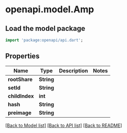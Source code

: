 # openapi.model.Amp

## Load the model package
```dart
import 'package:openapi/api.dart';
```

## Properties
Name | Type | Description | Notes
------------ | ------------- | ------------- | -------------
**rootShare** | **String** |  | 
**setId** | **String** |  | 
**childIndex** | **int** |  | 
**hash** | **String** |  | 
**preimage** | **String** |  | 

[[Back to Model list]](../README.md#documentation-for-models) [[Back to API list]](../README.md#documentation-for-api-endpoints) [[Back to README]](../README.md)


